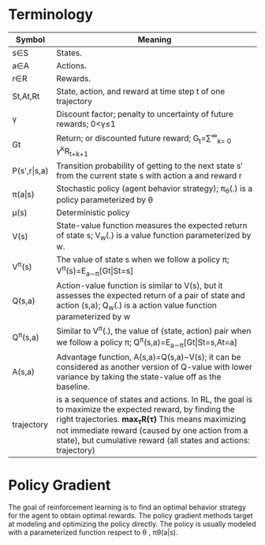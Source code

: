 # Terminology

| Symbol |	Meaning  |  
| --- | ----------- |
| s∈S | States. |   
| a∈A | Actions. | 
| r∈R |	Rewards.
| St,At,Rt |	State, action, and reward at time step t of one trajectory |
| γ | Discount factor; penalty to uncertainty of future rewards; 0<γ≤1 |
| Gt | Return; or discounted future reward; G<sub>t</sub>=∑<sup>∞</sup><sub>k= 0</sub> *γ*<sup>k</sup>R<sub>t+k+1</sub> |
| P(s',r\|s,a) | Transition probability of getting to the next state s′ from the current state s with action a and reward r |
| π(a\|s) | Stochastic policy (agent behavior strategy); π<sub>θ</sub>(.) is a policy parameterized by θ |
| μ(s) | Deterministic policy |
| V(s) | State-value function measures the expected return of state s; V<sub>w</sub>(.) is a value function parameterized by w. |
| V<sup>π</sup>(s) | The value of state s when we follow a policy π; V<sup>π</sup>(s)=E<sub>a∼π</sub>[Gt\|St=s] |
| Q(s,a) | Action-value function is similar to V(s), but it assesses the expected return of a pair of state and action (s,a); Q<sub>w</sub>(.) is a action value function parameterized by w |
| Q<sup>π</sup>(s,a) | Similar to V<sup>π</sup>(.), the value of (state, action) pair when we follow a policy π; Q<sup>π</sup>(s,a)=E<sub>a∼π</sub>[Gt\|St=s,At=a] |
| A(s,a) | Advantage function, A(s,a)=Q(s,a)−V(s); it can be considered as another version of Q-value with lower variance by taking the state-value off as the baseline. |
| trajectory | is a sequence of states and actions. In RL, the goal is to maximize the expected reward, by finding the right trajectories. <b>max<sub>τ</sub>R(τ)</b> This means maximizing not immediate reward (caused by one action from a state), but cumulative reward (all states and actions: trajectory) |

# Policy Gradient

The goal of reinforcement learning is to find an optimal behavior strategy for the agent to obtain optimal rewards. The policy gradient methods target at modeling and optimizing the policy directly. The policy is usually modeled with a parameterized function respect to θ
, πθ(a|s).